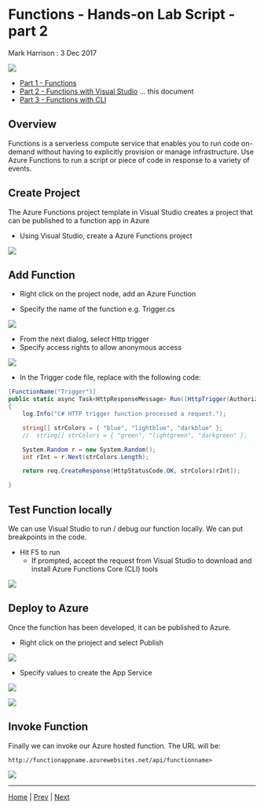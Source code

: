# Functions - Hands-on Lab Script - part 2

Mark Harrison : 3 Dec 2017

![](Images/Functions.png)

- [Part 1 - Functions](functions-1.md)
- [Part 2 - Functions with Visual Studio](functions-2.md)  ... this document
- [Part 3 - Functions with CLI](functions-3.md)

## Overview

Functions is a serverless compute service that enables you to run code on-demand without having to explicitly provision or manage infrastructure. Use Azure Functions to run a script or piece of code in response to a variety of events.

## Create Project

The Azure Functions project template in Visual Studio creates a project that can be published to a function app in Azure

- Using Visual Studio, create a Azure Functions project

![](Images/FunVSCreateProject.png)

## Add Function

- Right click on the project node, add an Azure Function

- Specify the name of the function e.g. Trigger.cs

![](Images/FunVSAddFunction.png)

- From the next dialog, select Http trigger
- Specify access rights to allow anonymous access

![](Images/FunVSAddFunction2.png)

- In the Trigger code file, replace with the following code:

```C#
[FunctionName("Trigger")]
public static async Task<HttpResponseMessage> Run([HttpTrigger(AuthorizationLevel.Anonymous, "get", "post", Route = null)]HttpRequestMessage req, TraceWriter log)
{
    log.Info("C# HTTP trigger function processed a request.");

    string[] strColors = { "blue", "lightblue", "darkblue" };
    //  string[] strColors = { "green", "lightgreen", "darkgreen" };

    System.Random r = new System.Random();
    int rInt = r.Next(strColors.Length);

    return req.CreateResponse(HttpStatusCode.OK, strColors[rInt]);

}
```

## Test Function locally

We can use Visual Studio to run / debug our function locally.  We can put breakpoints in the code.

- Hit F5 to run
  - If prompted, accept the request from Visual Studio to download and install Azure Functions Core (CLI) tools

![](Images/FunVSTest.png)

## Deploy to Azure

Once the function has been developed, it can be published to Azure.

- Right click on the prioject and select Publish

![](Images/FunVSPublish.png)

- Specify values to create the App Service

![](Images/FunVSPublish2.png)

![](Images/FunVSPublish3.png)

## Invoke Function

Finally we can invoke our Azure hosted function.  The URL will be:

`http://functionappname.azurewebsites.net/api/functionname>`

![](Images/FunVSInvoke.png)

---
[Home](functions-0.md) | [Prev](functions-1.md) | [Next](functions-3.md)